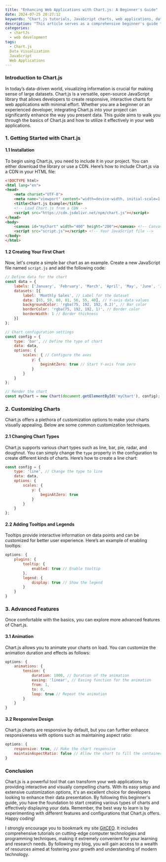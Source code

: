```yaml
---
title: "Enhancing Web Applications with Chart.js: A Beginner's Guide"
date: 2024-07-25 20:27:12
keywords: "Chart.js tutorials, JavaScript charts, web applications, data visualization, beginner's guide"
description: "This article serves as a comprehensive beginner's guide to enhancing web applications with Chart.js. Learn how to integrate Chart.js into your projects, customize charts, and visualize data effectively. Explore step-by-step setups, code examples, and tips for creating responsive charts that enhance user experience. We will also cover the installation process, different types of charts available, and advanced customization options to take your data presentations to the next level. Aimed at beginners but with insights for all skill levels, this guide is your go-to resource for using Chart.js in web applications."
categories:
  - chartJs
  - web development
tags:
  - Chart.js
  Data Visualization
  JavaScript
  Web Applications
---
```


### Introduction to Chart.js

In today’s data-driven world, visualizing information is crucial for making sense of large datasets. Chart.js is a versatile, open-source JavaScript library that allows developers to create responsive, interactive charts for web applications with minimal effort. Whether you are a beginner or an experienced developer, integrating Chart.js into your project can significantly enhance the way you present data. This guide aims to walk you through the basics of Chart.js and how to utilize it effectively in your web applications.

<!-- more -->

### 1. Getting Started with Chart.js

#### 1.1 Installation

To begin using Chart.js, you need to include it in your project. You can either download the library or use a CDN. Here’s how to include Chart.js via a CDN in your HTML file:

```html
<!DOCTYPE html>
<html lang="en">
<head>
    <meta charset="UTF-8">
    <meta name="viewport" content="width=device-width, initial-scale=1.0">
    <title>Chart.js Example</title>
    <!-- Load Chart.js from a CDN -->
    <script src="https://cdn.jsdelivr.net/npm/chart.js"></script>
</head>
<body>
    <canvas id="myChart" width="400" height="200"></canvas> <!-- Canvas for rendering the chart -->
    <script src="script.js"></script> <!-- Your JavaScript file -->
</body>
</html>
```

#### 1.2 Creating Your First Chart

Now, let's create a simple bar chart as an example. Create a new JavaScript file named `script.js` and add the following code:

```javascript
// Define data for the chart
const data = {
    labels: ['January', 'February', 'March', 'April', 'May', 'June', 'July'], // X-axis labels 
    datasets: [{
        label: 'Monthly Sales', // Label for the dataset
        data: [65, 59, 80, 81, 56, 55, 40], // Y-axis data values
        backgroundColor: 'rgba(75, 192, 192, 0.2)', // Bar color
        borderColor: 'rgba(75, 192, 192, 1)', // Border color
        borderWidth: 1 // Border thickness
    }]
};

// Chart configuration settings
const config = {
    type: 'bar', // Define the type of chart
    data: data,
    options: {
        scales: { // Configure the axes
            y: {
                beginAtZero: true // Start Y-axis from zero
            }
        }
    }
};

// Render the chart
const myChart = new Chart(document.getElementById('myChart'), config); // Create and display the chart
```

### 2. Customizing Charts

Chart.js offers a plethora of customization options to make your charts visually appealing. Below are some common customization techniques.

#### 2.1 Changing Chart Types

Chart.js supports various chart types such as line, bar, pie, radar, and doughnut. You can simply change the `type` property in the configuration to create different kinds of charts. Here’s how to create a line chart:

```javascript
const config = {
    type: 'line', // Change the type to line
    data: data,
    options: {
        scales: {
            y: {
                beginAtZero: true
            }
        }
    }
};
```

#### 2.2 Adding Tooltips and Legends

Tooltips provide interactive information on data points and can be customized for better user experience. Here’s an example of enabling tooltips:

```javascript
options: {
    plugins: {
        tooltip: {
            enabled: true // Enable tooltip
        },
        legend: {
            display: true // Show the legend
        }
    }
}
```

### 3. Advanced Features

Once comfortable with the basics, you can explore more advanced features of Chart.js.

#### 3.1 Animation

Chart.js allows you to animate your charts on load. You can customize the animation duration and effects as follows:

```javascript
options: {
    animations: {
        tension: {
            duration: 1000, // Duration of the animation
            easing: 'linear', // Easing function for the animation
            from: 1,
            to: 0,
            loop: true // Repeat the animation
        }
    }
}
```

#### 3.2 Responsive Design

Chart.js charts are responsive by default, but you can further enhance responsiveness with options such as maintaining aspect ratio:

```javascript
options: {
    responsive: true, // Make the chart responsive
    maintainAspectRatio: false // Allow the chart to fill the container
}
```

### Conclusion

Chart.js is a powerful tool that can transform your web applications by providing interactive and visually compelling charts. With its easy setup and extensive customization options, it's an excellent choice for developers looking to enhance their data presentation. By following this beginner's guide, you have the foundation to start creating various types of charts and effectively displaying your data. Remember, the best way to learn is by experimenting with different features and configurations that Chart.js offers. Happy coding!

I strongly encourage you to bookmark my site [GitCEO](https://gitceo.com). It includes comprehensive tutorials on cutting-edge computer technologies and programming techniques, making it extremely convenient for your learning and research needs. By following my blog, you will gain access to a wealth of resources aimed at fostering your growth and understanding of modern technology.